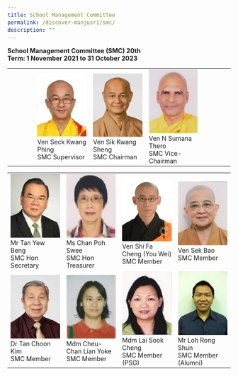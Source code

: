 ```yaml
---
title: School Management Committee
permalink: /discover-manjusri/smc/
description: ""
---
```

**School Management Committee (SMC)
20th <br>Term: 1 November 2021 to 31 October 2023**

<table>
	<tbody>
			<tr>
					<td style="width:12%"><figcaption></figcaption></td>
				<td style="width:25%"><img src="/images/Discover%20Manjusri/Smc/picture1.jpg"><figcaption>Ven Seck Kwang Phing<br>SMC Supervisor</figcaption></td>
	<td style="width:25%"><img src="/images/Discover%20Manjusri/Smc/picture2.jpg"><figcaption>Ven Sik Kwang Sheng<br>SMC Chairman</figcaption></td>
	<td style="width:25%"><img src="/images/Discover%20Manjusri/Smc/picture3.jpg"><figcaption>Ven N Sumana Thero<br>SMC Vice-Chairman</figcaption></td>
			<td style="width:25%"><figcaption></figcaption></td>
	</tr>
	</tbody>
	</table>
	
<table>
	<tbody>
		<tr>
	<td style="width:25%"><img src="/images/Discover%20Manjusri/Smc/picture4.jpg"><figcaption>Mr Tan Yew Beng<br>SMC Hon Secretary</figcaption></td>
	<td style="width:25%"><img src="/images/Discover%20Manjusri/Smc/picture5.jpg"><figcaption>Ms Chan Poh Swee<br>SMC Hon Treasurer</figcaption></td>
	<td style="width:25%"><img src="/images/Discover%20Manjusri/Smc/picture6.jpg"><figcaption>Ven Shi Fa Cheng (You Wei)<br>SMC Member</figcaption></td>
	<td style="width:25%"><img src="/images/Discover%20Manjusri/Smc/picture7.jpg"><figcaption>Ven Sek Bao<br>SMC Member</figcaption></td>
	</tr>
	<tr>
	<td style="width:25%"><img src="/images/Discover%20Manjusri/Smc/picture8.jpg"><figcaption>Dr Tan Choon Kim<br>SMC Member</figcaption></td>
	<td style="width:25%"><img src="/images/Discover%20Manjusri/Smc/picture9.jpg"><figcaption>Mdm Cheu-Chan Lian Yoke<br>SMC Member</figcaption></td>
	<td style="width:25%"><img src="/images/Discover%20Manjusri/Smc/picture10.jpg"><figcaption>Mdm Lai Sook Cheng<br>SMC Member (PSG)</figcaption></td>
	<td style="width:25%"><img src="/images/Discover%20Manjusri/Smc/picture11.jpg"><figcaption>Mr Loh Rong Shun<br>SMC Member (Alumni)</figcaption></td>
	</tr></tbody>
</table>